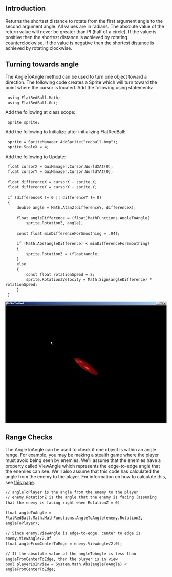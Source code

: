 ## Introduction

Returns the shortest distance to rotate from the first argument angle to the second argument angle. All values are in radians. The absolute value of the return value will never be greater than PI (half of a circle). If the value is positive then the shortest distance is achieved by rotating counterclockwise. If the value is negative then the shortest distance is achieved by rotating clockwise.

## Turning towards angle

The AngleToAngle method can be used to turn one object toward a direction. The following code creates a Sprite which will turn toward the point where the cursor is located. Add the following using statements:

     using FlatRedBall.Math;
     using FlatRedBall.Gui;

Add the following at class scope:

     Sprite sprite;

Add the following to Initialize after initializing FlatRedBall:

     sprite = SpriteManager.AddSprite("redball.bmp");
     sprite.ScaleX = 4;

Add the following to Update:

     float cursorX = GuiManager.Cursor.WorldXAt(0);
     float cursorY = GuiManager.Cursor.WorldYAt(0);

     float differenceX = cursorX - sprite.X;
     float differenceY = cursorY - sprite.Y;

     if (differenceX != 0 || differenceY != 0)
     {
         double angle = Math.Atan2(differenceY, differenceX);
     
         float angleDifference = (float)MathFunctions.AngleToAngle(
             sprite.RotationZ, angle);
     
         const float minDifferenceForSmoothing = .04f;
     
         if (Math.Abs(angleDifference) < minDifferenceForSmoothing)
         {
             sprite.RotationZ = (float)angle;
         }
         else
         {
             const float rotationSpeed = 2;
             sprite.RotationZVelocity = Math.Sign(angleDifference) * rotationSpeed;
         }
     }

![AngleToAngle.png](/media/migrated_media-AngleToAngle.png)

## Range Checks

The AngleToAngle can be used to check if one object is within an angle range. For example, you may be making a stealth game where the player must avoid being seen by enemies. We'll assume that the enemies have a property called ViewAngle which represents the edge-to-edge angle that the enemies can see. We'll also assume that this code has calculated the angle from the enemy to the player. For information on how to calculate this, see [this page](/frb/docs/index.php?title=Math:Trigonometry#Angle_Between_Two_Points.md "Math:Trigonometry").

    // angleToPlayer is the angle from the enemy to the player
    // enemy.RotationZ is the angle that the enemy is facing (assuming that the enemy is facing right when RotationZ = 0)

    float angleToAngle = FlatRedBall.Math.MathFunctions.AngleToAngle(enemy.RotationZ, angleToPlayer);

    // Since enemy.ViewAngle is edge-to-edge, center to edge is enemy.ViewAngle/2.0f
    float angleFromCenterToEdge = enemy.ViewAngle/2.0f;

    // If the absolute value of the angleToAngle is less than angleFromCenterToEdge, then the player is in view
    bool playerIsInView = System.Math.Abs(angleToAngle) < angleFromCenterToEdge;
